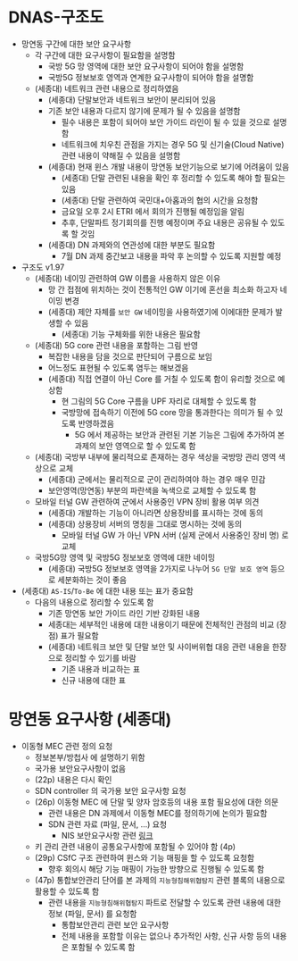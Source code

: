 # DNAS-구조도
- 망연동 구간에 대한 보안 요구사항
  - 각 구간에 대한 요구사항이 필요함을 설명함
    - 국방 5G 망 영역에 대한 보안 요구사항이 되어야 함을 설명함
    - 국방5G 정보보호 영역과 연계한 요구사항이 되어야 함을 설명함
  - (세종대) 네트워크 관련 내용으로 정리하였음
    - (세종대) 단말보안과 네트워크 보안이 분리되어 있음
    - 기존 보안 내용과 다르지 않기에 문제가 될 수 있음을 설명함
      - 필수 내용은 포함이 되어야 보안 가이드 라인이 될 수 있을 것으로 설명함
      - 네트워크에 치우친 관점을 가지는 경우 5G 및 신기술(Cloud Native) 관련 내용이 약해질 수 있음을 설명함
    - (세종대) 현재 윈스 개발 내용이 망연동 보안기능으로 보기에 어려움이 있음
      - (세종대) 단말 관련된 내용을 확인 후 정리할 수 있도록 해야 할 필요는 있음
      - (세종대) 단말 관련하여 국민대+아홉과의 협의 시간을 요청함
      - 금요일 오후 2시 ETRI 에서 회의가 진행될 예정임을 알림
      - 추후, 단말파트 정기회의를 진행 예정이며 주요 내용은 공유될 수 있도록 할 것임
    - (세종대) DN 과제와의 연관성에 대한 부분도 필요함
      - 7월 DN 과제 중간보고 내용을 파악 후 논의할 수 있도록 지원할 예정
- 구조도 v1.97
  - (세종대) 네이밍 관련하여 GW 이름을 사용하지 않은 이유
    - 망 간 접점에 위치하는 것이 전통적인 GW 이기에 혼선을 최소화 하고자 네이밍 변경
    - (세종대) 제안 자체를 `보안 GW` 네이밍을 사용하였기에 이에대한 문제가 발생할 수 있음
      - (세종대) 기능 구체화를 위한 내용은 필요함
  - (세종대) 5G core 관련 내용을 포함하는 그림 반영
    - 복잡한 내용을 담을 것으로 판단되어 구름으로 보임
    - 어느정도 표현될 수 있도록 염두는 해보겠음
    - (세종대) 직접 연결이 아닌 Core 를 거칠 수 있도록 함이 유리할 것으로 예상함
      - 현 그림의 5G Core 구름을 UPF 자리로 대체할 수 있도록 함
      - 국방망에 접속하기 이전에 5G core 망을 통과한다는 의미가 될 수 있도록 반영하겠음
        - 5G 에서 제공하는 보안과 관련된 기본 기능은 그림에 추가하여 본 과제의 보안 영역으로 할 수 있도록 함
  - (세종대) 국방부 내부에 물리적으로 존재하는 경우 색상을 국방망 관리 영역 색상으로 교체
    - (세종대) 군에서는 물리적으로 군이 관리하여야 하는 경우 매우 민감
    - 보안영역(망연동) 부분의 파란색을 녹색으로 교체할 수 있도록 함 
  - 모바일 터널 GW 관련하여 군에서 사용중인 VPN 장비 활용 여부 의견
    - (세종대) 개발하는 기능이 아니라면 상용장비를 표시하는 것에 동의
    - (세종대) 상용장비 서버의 명칭을 그대로 명시하는 것에 동의
      - 모바일 터널 GW 가 아닌 VPN 서버 (실제 군에서 사용중인 장비 명) 로 교체
  - 국방5G망 영역 및 국방5G 정보보호 영역에 대한 네이밍
    - (세종대) 국방5G 정보보호 영역을 2가지로 나누어 `5G 단말 보호 영역` 등으로 세분화하는 것이 좋음
- (세종대) `AS-IS`/`To-Be` 에 대한 내용 또는 표가 중요함
  - 다음의 내용으로 정리할 수 있도록 함
    - 기존 망연동 보안 가이드 라인 기반 강화된 내용
    - 세종대는 세부적인 내용에 대한 내용이기 때문에 전체적인 관점의 비교 (장점) 표가 필요함
    - (세종대) 네트워크 보안 및 단말 보안 및 사이버위협 대응 관련 내용을 한장으로 정리할 수 있기를 바람
      - 기존 내용과 비교하는 표
      - 신규 내용에 대한 표

# 망연동 요구사항 (세종대)
- 이동형 MEC 관련 정의 요청
  - 정보본부/방첩사 에 설명하기 위함
  - 국가용 보안요구사항이 없음
  - (22p) 내용은 다시 확인
  - SDN controller 의 국가용 보안 요구사항 요청
  - (26p) 이동형 MEC 에 단말 및 양자 암호등의 내용 포함 필요성에 대한 의문
    - 관련 내용은 DN 과제에서 이동형 MEC를 정의하기에 논의가 필요함
    - SDN 관련 자료 (파일, 문서, ...) 요청
      - NIS 보안요구사항 관련 [링크](https://www.nis.go.kr:4016/AF/1_7_2_4/view.do?seq=106&currentPage=1&selectBox=&searchKeyword=&fromDate=&toDate=)
  - 키 관리 관련 내용이 공통요구사항에 포함될 수 있어야 함 (4p)
  - (29p) CSfC 구조 관련하여 윈스와 기능 매핑을 할 수 있도록 요청함
    - 향후 회의시 해당 기능 매핑이 가능한 방향으로 진행될 수 있도록 함
  - (47p) 통합보안관리 단어를 본 과제의 `지능형침해위협탐지` 관련 블록의 내용으로 활용할 수 있도록 함
    - 관련 내용을 `지능형침해위협탐지` 파트로 전달할 수 있도록 관련 내용에 대한 정보 (파일, 문서) 를 요청함
      - 통합보안관리 관련 보안 요구사항
      - 전체 내용을 포함할 이유는 없으나 추가적인 사항, 신규 사항 등의 내용은 포함될 수 있도록 함
